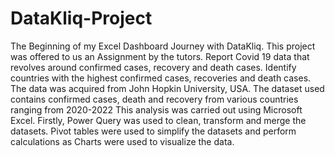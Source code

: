 # DataKliq-Project
The Beginning of my Excel Dashboard Journey with DataKliq.
This project was offered to us an Assignment by the tutors.
Report Covid 19 data that revolves around confirmed cases, recovery and death cases.
Identify countries with the highest confirmed cases, recoveries and death cases.
 
The data was acquired from John Hopkin University, USA.
The dataset used contains confirmed cases, death and recovery from various countries ranging from 2020-2022
This analysis was carried out using Microsoft Excel. Firstly, Power Query was used to clean, transform and merge the datasets.
Pivot tables were used to simplify the datasets and perform calculations as Charts were used to visualize the data.
